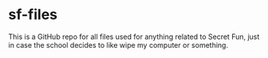# sf-files
This is a GitHub repo for all files used for anything related to Secret Fun, just in case the school decides to like wipe my computer or something.
